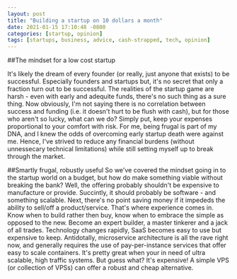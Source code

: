 ```yaml
---
layout: post
title: "Building a startup on 10 dollars a month"
date: 2021-01-15 17:10:48 -0800
categories: [startup, opinion]
tags: [startups, business, advice, cash-strapped, tech, opinion]
---
```


##The mindset for a low cost startup

It's likely the dream of every founder (or really, just anyone that exists) to be successful. Especially founders and startups but, it's no secret that only a fraction turn out to be successful. The realities of the startup game are harsh - even with early and adequite funds, there's no such thing as a sure thing. Now obviously, I'm not saying there is no correlation between success and funding (i.e. it doesn't hurt to be flush with cash), but for those who aren't so lucky, what can we do? Simply put, keep your expenses proportional to your comfort with risk. For me, being frugal is part of my DNA, and I knew the odds of overcoming early startup death were against me. Hence, I've strived to reduce any financial burdens (without unnessecary technical limitations) while still setting myself up to break through the market.

##Smartly frugal, robustly useful
So we've covered the mindset going in to the startup world on a budget, but how do make something viable without breaking the bank? Well, the offering probably shouldn't be expensive to manufacture or provide. Succintly, it should probably be software - and something scalable. Next, there's no point saving money if it impededs the ability to sell/off a product/service. That's where experience comes in. Know when to build rather then buy, know when to embrace the simple as opposed to the new. Become an expert builder, a master tinkerer and a jack of all trades. Technology changes rapidly, SaaS becomes easy to use but expensive to keep. Antidotally, microservice architecture is all the rave right now, and generally requires the use of pay-per-instance services that offer easy to scale containers. It's pretty great when your in need of ultra scalable, high traffic systems. But guess what? It's expensive! A simple VPS (or collection of VPSs) can offer a robust and cheap alternative.
